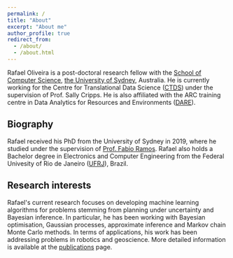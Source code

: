 ```yaml
---
permalink: /
title: "About"
excerpt: "About me"
author_profile: true
redirect_from: 
  - /about/
  - /about.html
---
```


Rafael Oliveira is a post-doctoral research fellow with the 
[School of Computer Science](https://sydney.edu.au/engineering/about/school-of-computer-science.html), 
[the University of Sydney](https://sydney.edu.au), Australia.
He is currently working for the Centre for Translational Data Science ([CTDS](https://sydney.edu.au/data-science)) under
the supervision of Prof. Sally Cripps. 
He is also affiliated with the ARC training centre in Data Analytics for Resources and Environments 
([DARE](https://www.darecentre.org.au/)).

Biography
---
Rafael received his PhD from the University of Sydney in 2019, where he studied under the supervision of
 [Prof. Fabio Ramos](http://web.it.usyd.edu.au/~framos/Home.html).
 Rafael also holds a Bachelor degree in Electronics and Computer Engineering from the 
 Federal Univesity of Rio de Janeiro ([UFRJ](https://ufrj.br)), Brazil.

Research interests
---
Rafael's current research focuses on developing machine learning algorithms for problems stemming from 
planning under uncertainty and Bayesian inference. In particular, he has been working with Bayesian optimisation, 
Gaussian processes, approximate inference and Markov chain Monte Carlo methods. In terms of applications, his
work has been addressing problems in robotics and geoscience. More detailed information is available at the
 [publications](publications.md) page.
